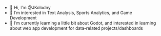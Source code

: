 - 👋 Hi, I’m @JKolodny
- 👀 I’m interested in Text Analysis, Sports Analytics, and Game Development
- 🌱 I’m currently learning a little bit about Godot, and interested in learning about web app development for data-related projects/dashboards

<!---
JKolodny/JKolodny is a ✨ special ✨ repository because its `README.md` (this file) appears on your GitHub profile.
You can click the Preview link to take a look at your changes.
--->

